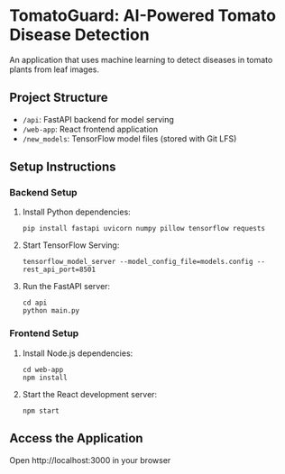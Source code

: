 # TomatoGuard: AI-Powered Tomato Disease Detection

An application that uses machine learning to detect diseases in tomato plants from leaf images.

## Project Structure

- `/api`: FastAPI backend for model serving
- `/web-app`: React frontend application
- `/new_models`: TensorFlow model files (stored with Git LFS)

## Setup Instructions

### Backend Setup

1. Install Python dependencies:
   ```
   pip install fastapi uvicorn numpy pillow tensorflow requests
   ```
2. Start TensorFlow Serving:
   ```
   tensorflow_model_server --model_config_file=models.config --rest_api_port=8501
   ```
3. Run the FastAPI server:
   ```
   cd api
   python main.py
   ```

### Frontend Setup

1. Install Node.js dependencies:
   ```
   cd web-app
   npm install
   ```
2. Start the React development server:
   ```
   npm start
   ```

## Access the Application

Open http://localhost:3000 in your browser
